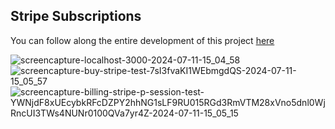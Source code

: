 ## Stripe Subscriptions

You can follow along the entire development of this project <a href="https://www.youtube.com/watch?v=R9PwoQwVpPQ" target="_blank">here</a>

![screencapture-localhost-3000-2024-07-11-15_04_58](https://github.com/TathataHY/stripe-subscriptions/assets/86846618/f086b27b-b2ce-4b7e-93ea-0b31c8719d03)
![screencapture-buy-stripe-test-7sI3fvaKI1WEbmgdQS-2024-07-11-15_05_57](https://github.com/TathataHY/stripe-subscriptions/assets/86846618/8f963a99-37d0-46d5-ad07-bd37a59f777d)
![screencapture-billing-stripe-p-session-test-YWNjdF8xUEcybkRFcDZPY2hhNG1sLF9RU015RGd3RmVTM28xVno5dnl0WjRncUI3TWs4NUNr0100QVa7yr4Z-2024-07-11-15_05_15](https://github.com/TathataHY/stripe-subscriptions/assets/86846618/9e4750ff-081b-4407-91de-87abb824cfe2)
